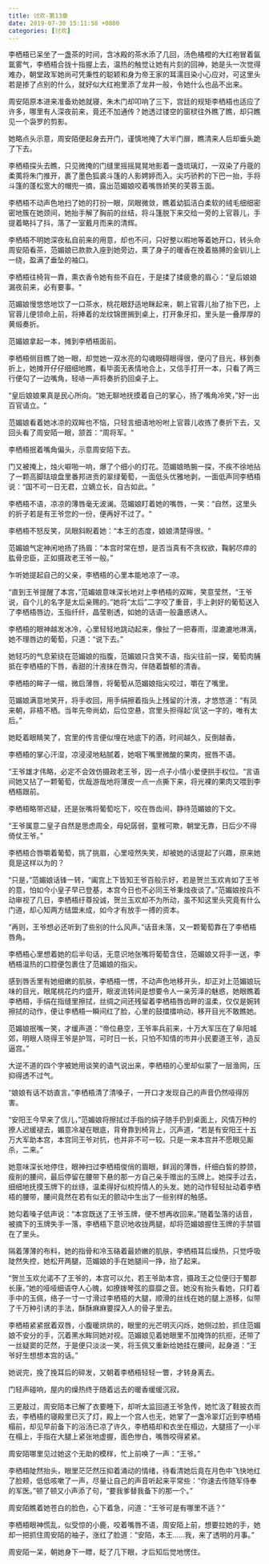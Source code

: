 ```yaml
---
title: 讨欢-第13章
date: 2019-07-30 15:11:58 +0800
categories: [讨欢]
---
```


李栖梧已呆坐了一盏茶的时间，含冰殿的茶水添了几回，汤色橘橙的大红袍冒着氤氲雾气，李栖梧合拢十指握上去，温热的触觉让她有片刻的回神，她是头一次觉得难办，朝堂政军她尚可凭秉性的聪颖和身为帝王家的耳濡目染小心应对，可这里头若是掺了点别的什么，就好似大红袍里添了龙井一般，令她什么也品不出来。

周安陌原本进来准备劝她就寝，朱木门却叩响了三下，宫廷的规矩李栖梧也适应了许多，哪里有人深夜前来，竟还不加通传？她透过镂空的窗棂往外瞧了瞧，却只瞧见一个袅罗的剪影。

她略点头示意，周安陌便起身去开门，谨慎地掩了大半门扉，瞧清来人后却垂头跪了下去。

李栖梧探头去瞧，只见微掩的门缝里摇摇晃晃地影着一盏琉璃灯，一双染了丹蔲的柔荑将朱门推开，裹了墨色狐裘斗篷的人影娉婷而入。尖巧骄矜的下巴一抬，手将斗篷的蓬松宽大的帽兜一摘，露出范媚娘咬着嘴唇娇笑的芙蓉玉面。

李栖梧不动声色地扫了她的打扮一眼，凤眼微敛，瞧着幼狐洁白柔软的绒毛细细密密地簇在她颈间，她抬手解了胸前的丝结，将斗篷脱下来交给一旁的上官蓉儿，手提着略抖了抖，落了一室戴月而来的清辉。

李栖梧不明她深夜私自前来的用意，却也不问，只好整以暇地等着她开口，转头命周安陌看茶，范媚娘已款款入座到她旁边，熏了身子的暖香在挽着胳膊的金钏儿上一绕，盈满了垂坠的袖口。

李栖梧往椅背一靠，熏衣香令她有些不自在，于是揉了揉疲惫的眉心：“皇后娘娘漏夜前来，必有要事。“

范媚娘慢悠悠地饮了一口茶水，桃花眼舒适地眯起来，朝上官蓉儿抬了抬下巴，上官蓉儿便领命上前，将捧着的龙纹锦匣搁到桌上，打开象牙扣，里头是一叠厚厚的黄缎奏折。

范媚娘拿起一本，摊到李栖梧面前。

李栖梧侧目瞧了她一眼，却觉她一双水亮的勾魂眼碍眼得很，便闪了目光，移到奏折上，她摊开仔仔细细地瞧，看毕面无表情地合上，又信手打开一本，只看了两三行便勾了一边嘴角，轻哧一声将奏折扔回桌子上。

“皇后娘娘果真是民心所向。“她无聊地抚摸着自己的掌心，扬了嘴角冷笑，”好一出百官请立。“

范媚娘看着她冰凉的双眸也不恼，只轻言细语地吩咐上官蓉儿收拣了奏折下去，又回头看了周安陌一眼，颔首：“周将军。“

李栖梧抿着嘴角偏头，示意周安陌下去。

门又被掩上，烛火噼啪一响，爆了个细小的灯花。范媚娘皓腕一探，不疾不徐地拈了一颗高脚珐琅盘里番邦进贡的翠绿葡萄，一面低头优雅地剥，一面低声同李栖梧说：“国不可一日无君，立嫡立长，自古如此。“

李栖梧不语，凉凉的薄唇毫无波澜。范媚娘盯着她的嘴唇，一笑：“自然，这里头的折子若是有王爷您的一份，便再好不过了。“

李栖梧不怒反笑，凤眼斜睨着她：“本王的态度，娘娘清楚得很。“

范媚娘气定神闲地扬了扬眉：“本宫时常在想，是否当真有不贪权欲，鞠躬尽瘁的肱骨忠臣，正如摄政老王爷一般。”

乍听她提起自己的父亲，李栖梧的心里本能地凉了一凉。

“直到王爷提醒了本宫，”范媚娘意味深长地对上李栖梧的双眸，笑意莹然，“王爷说，自个儿的名字是太后亲赐的。”她将“太后”二字咬了重音，手上剥好的葡萄送入了李栖梧唇边，玉指纤纤，晶莹剔透，如她的话语一般蛊惑诱人。

李栖梧的眼神越发冰冷，心里轻轻地跳动起来，像扯了一把春雨，湿漉漉地淋漓，她不理唇边的葡萄，只道：“说下去。”

她轻巧的气息萦绕在范媚娘的指腹，范媚娘只含笑不语，指尖往前一探，葡萄肉脯抵在李栖梧的下唇，香甜的汁液抹在唇沟，伴随着馥郁的清香。

李栖梧的眸子一缩，微启薄唇，将葡萄从范媚娘指尖咬过，嚼在了嘴里。

范媚娘满意地笑开，将手收回，用手绢擦着指头上残留的汁液，才悠悠道：“有凤来朝，非梧不栖。当年先帝尚幼，后位空悬，宫里头担得起‘凤’这一字的，唯有太后。”

她眨着眼睛笑了，宫里的传言便似埋在地底下的酒，时间越久，反倒越香。

李栖梧的掌心汗湿，凉浸浸地粘腻着，她咽下嘴里微酸的果肉，抿唇不语。

“王爷雄才伟略，必定不会效仿摄政老王爷，因一点子小情小爱便拱手权位。“言语间她又拈了一颗葡萄，优哉游哉地将薄皮一点一点撕下来，将光裸的果肉又喂到李栖梧跟前。

李栖梧略带迟疑，还是张嘴将葡萄吃下，咬在唇齿间，静待范媚娘的下文。

“王爷属意二皇子自然是思虑周全，母妃孱弱，童稚可欺，朝堂无靠，日后少不得倚仗王爷。”

李栖梧合唇嚼着葡萄，挑了挑眉，心里哑然失笑，却被她的话提起了兴趣，原来她竟是这样以为的？

“只是，”范媚娘话锋一转，“阖宫上下皆知王爷百般示好，若是贺兰玉欢肯如了王爷的意，怕如今小皇子早已登基，本宫今日也不必同王爷秉烛夜谈了。”范媚娘按兵不动审视了几日，李栖梧纡尊投诚，贺兰玉欢却不为所动，虽不知这里头究竟有什么门道，却心知两方结盟未成，如今才有放手一搏的资本。

“再则，王爷想必还听到了些别的什么风声。”话音未落，又一颗葡萄靠在了李栖梧唇角。

李栖梧心里想着她的后半句话，无意识地张嘴将葡萄含住，范媚娘又将手一送，李栖梧温热的口腔便包裹住了范媚娘的指尖。

感到唇舌里有她细嫩的肌肤，李栖梧一愣，不动声色地移开头，却正对上范媚娘玩味的目光，眼尾桃花灼灼盛开，眼波流转间是想要令人一亲芳泽的魅惑，她眼瞧着李栖梧，手绢在指缝里擦拭，丝绸之间还残留着李栖梧唇齿畔的温柔，仅仅是婉转擦拭的动作，便让李栖梧一瞬间红了脸，心里的鼓擂擂响动，移开目光不敢瞧她。

范媚娘抿嘴一笑，才缓声道：“帝位悬空，王爷率兵前来，十万大军压在了阜阳城郊，明眼人晓得王爷是护驾，可时日一长，只怕不知情的市井小民要道王爷，造反逼宫。”

大逆不道的四个字被她用谈笑的语气说出来，李栖梧的心里却似蒙了一层渔网，压抑得透不过气。

“娘娘有话不妨直言。”李栖梧清了清嗓子，一开口才发现自己的声音仍然哑得厉害。

“安阳王今早来了信儿，”范媚娘将擦拭过手指的绢子随手扔到桌面上，风情万种的撩人迟缓褪去，媚意冷凝在眼底，背脊靠到椅背上，沉声道，“若是有安阳王十五万大军助本宫，本宫同王爷对抗，也并非不可一较。只是一来本宫并不愿眼见厮杀，二来。”

她意味深长地停住，眼神扫过李栖梧俊俏的眉眼，鲜润的薄唇，纤细白皙的脖颈，瘦削的腰间，最后停留在腰带下悬的那一方自己亲手赠出的玉牌上。她探手过去，细细地抚摸玉牌下的丝绦，温柔得好似梳捋情人的头发。她的动作轻轻扯动着李栖梧的腰带，腰间竟然在若有似无的颤动中生出了一些别样的触感。

她勾着嗓子低声说：“本宫既送了王爷玉牌，便不想再收回来。”随着坠落的话音，被摘下的玉牌失手一落，李栖梧下意识地收拢两腿，却将范媚娘握住玉牌的手禁锢在了里头。

隔着薄薄的布料，她的指骨和冷玉硌着最娇嫩的肌肤，李栖梧耳后燥热，只觉呼吸陡然失控，她松开两腿，范媚娘的手在她腿间一挣，抬了起来。

“贺兰玉欢允诺不了王爷的，本宫可以允，若王爷助本宫，摄政王之位便归于蜀郡长康。”她的哑哑细语夺人心魄，如撩拨琴弦的靡靡之音。她没有抬头看她，只盯着手中的玉佩，络子一寸一寸滑过李栖梧的大腿，顺滑的丝线在她的腿上游移，似带了千万种引诱的手法，酥酥麻麻要探入人的骨子里去。

李栖梧紧紧抿着双唇，小腹暖烘烘的，眼里的光芒明灭闪烁，她侧过脸，抓住范媚娘不安分的手，沉着黑水眸同她对视。范媚娘见着她眼里不加掩饰的抗拒，还带了一丝疑窦的茫然，于是便只淡淡一笑，将玉佩又重新给她挂在腰间，起身道：“王爷好生想想本宫的话。”

她说完，挽了挽耳后的碎发，又朝着李栖梧轻轻一瞥，才转身离去。

门轻声碰响，屋内的燥热终于随着远去的暖香缓缓沉寂。

三更敲过，周安陌本已解了衣要睡下，却听太监回道王爷急传，她忙汲了鞋披衣而去，李栖梧的寝殿里已灭了灯，殿上一个宫人也无，她掌了一盏冷翠灯近到李栖梧榻前，却见早前备下的浴汤已凉了许久，李栖梧却和衣坐在榻边，大腿搭了一小半在榻上，手指在大腿上紧张地虚握，面色惨白，嘴唇咬得紧紧。

周安陌哪里见过她这个无助的模样，忙上前唤了一声：“王爷。”

李栖梧陡然抬头，眼里茫茫然压抑着涌动的情绪，待看清她后竟在月色中飞快地红了脸颊，低低咳嗽了一声，尽量让自己的声音听起来平常些：“你速去传随军侍奉的军医。”顿了顿又小声添了句，“要我爹替我备下的那一个。”

周安陌瞧着她苍白的脸色，心下着急，问道：“王爷可是有哪里不适？”

李栖梧眼神慌乱，似受惊的小鹿，咬着嘴唇不语，周安陌上前，想要拉她的手，她却一把抓住周安陌的袖子，涨红了脸道：“安陌，本王……我，来了透明的月事。”

周安陌一呆，朝她身下一瞟，眨了几下眼，才后知后觉地愣住。


